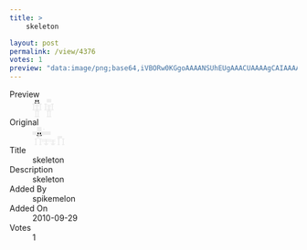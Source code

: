 ```yaml
---
title: >
    skeleton 

layout: post
permalink: /view/4376
votes: 1
preview: "data:image/png;base64,iVBORw0KGgoAAAANSUhEUgAAACUAAAAgCAIAAAAaMSbnAAAABnRSTlMA/wD/AP5AXyvrAAAA10lEQVRIie1WSxLDIAiVjAcQ7n9GzQmaLjplKFJio2lmkrwV8nvghxGW5RHeKGUOFhCTqVdoCZ9aEg2E5iMiIqrlvfj2xr/5olrnnE15FEDeT4Cp5iAi6dMJYz/lfRlFw4jy0bz64G54KX3UW3RMpk/8ZtiAUuaaUuUELl+6tmhMU12x1CMmrz9ets8zlT1UTX/wscHpxgFikhWbSS7VXz/q/hQOnZ/957caDnJgqgMwlf58WQ3X+6nSbbgyfjhc6f/ChSAmKTfmagk/+//l5rv5fsHZ58sTz4GzKVEi4zAAAAAASUVORK5CYII="
---
```

<dl class="side-by-side">
<dt>Preview</dt>
<dd>
    <img class="preview" src="data:image/png;base64,iVBORw0KGgoAAAANSUhEUgAAACUAAAAgCAIAAAAaMSbnAAAABnRSTlMA/wD/AP5AXyvrAAAA10lEQVRIie1WSxLDIAiVjAcQ7n9GzQmaLjplKFJio2lmkrwV8nvghxGW5RHeKGUOFhCTqVdoCZ9aEg2E5iMiIqrlvfj2xr/5olrnnE15FEDeT4Cp5iAi6dMJYz/lfRlFw4jy0bz64G54KX3UW3RMpk/8ZtiAUuaaUuUELl+6tmhMU12x1CMmrz9ets8zlT1UTX/wscHpxgFikhWbSS7VXz/q/hQOnZ/957caDnJgqgMwlf58WQ3X+6nSbbgyfjhc6f/ChSAmKTfmagk/+//l5rv5fsHZ58sTz4GzKVEi4zAAAAAASUVORK5CYII=">
</dd>
<dt>Original</dt>
<dd>
    <img class="preview" src="data:image/png;base64,iVBORw0KGgoAAAANSUhEUgAAAEAAAAAgCAYAAACinX6EAAAAr0lEQVR42u2XSw6AMAhEe//D9gpqXBgXKp8MtoUhYdGkofAcWmxNsN779uUtuxEAAegBpIRCAGwBAsgNQCow2glgBQDHttPf1gRAALwD1gWgMEkZ6e0q9l54GQCzSfb3liIAAigGQAo4Gkh4ftYDImcBT4GQD6RJTBPcus8CBpEfBABSAU/r6QFQAVRAcQUgAKDjEsBIANY33zMjhAJADBrenvbEHj4Jov4hUHGt5+73T1oXQ0FY0AAAAABJRU5ErkJggg==">
</dd>
<dt>Title</dt>
<dd>skeleton </dd>
<dt>Description</dt>
<dd>skeleton</dd>
<dt>Added By</dt>
<dd>spikemelon</dd>
<dt>Added On</dt>
<dd>2010-09-29</dd>
<dt>Votes</dt>
<dd>1</dd>
</dl>
